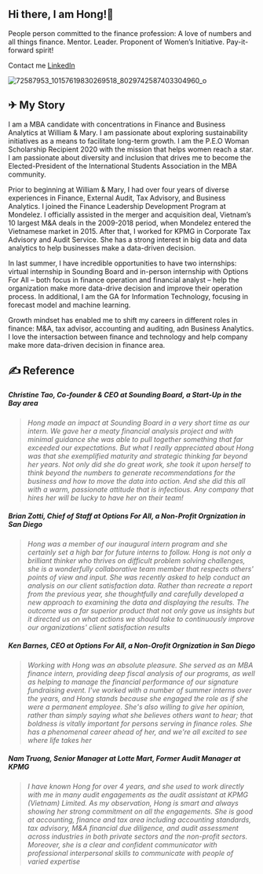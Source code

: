 ## Hi there, I am Hong!👋
People person committed to the finance profession: A love of numbers and all things finance. Mentor. Leader. Proponent of Women’s Initiative. Pay-it-forward spirit!

Contact me [LinkedIn](https://www.linkedin.com/in/hongdoan/)

![72587953_10157619830269518_8029742587403304960_o](https://user-images.githubusercontent.com/70985552/105918411-e0f02380-6001-11eb-8a12-730123a5cf1b.jpg)

## ✈ My Story
I am a MBA candidate with concentrations in Finance and Business Analytics at William & Mary. I am passionate about exploring sustainability initiatives as a means to facilitate long-term growth. I am the P.E.O Woman Scholarship Recipient 2020 with the mission that helps women reach a star. I am passionate about diversity and inclusion that drives me to become the Elected-President of the International Students Association in the MBA community.

Prior to beginning at William & Mary, I had over four years of diverse experiences in Finance, External Audit, Tax Advisory, and Business Analytics. I joined the Finance Leadership Development Program at Mondelez. I officially assisted in the merger and acquisition deal, Vietnam’s 10 largest M&A deals in the 2009-2018 period, when Mondelez entered the Vietnamese market in 2015. After that, I worked for KPMG in Corporate Tax Advisory and Audit Service. She has a strong interest in big data and data analytics to help businesses make a data-driven decision. 

In last summer, I have incredible opportunities to have two internships: virtual internship in Sounding Board and in-person internship with Options For All – both focus in finance operation and financial analyst – help the organization make more data-drive decision and improve their operation process. In additional, I am the GA for Information Technology, focusing in forecast model and machine learning.  

Growth mindset has enabled me to shift my careers in different roles in finance: M&A, tax advisor, accounting and auditing, adn Business Analytics. I love the intersaction between finance and technology and help company make more data-driven decision in finance area. 
## ✍ Reference

##### Christine Tao, Co-founder & CEO at Sounding Board, a Start-Up in the Bay area
>*Hong made an impact at Sounding Board in a very short time as our intern. We gave her a meaty financial analysis project and with minimal guidance she was able to pull together something that far exceeded our expectations. But what I really appreciated about Hong was that she exemplified maturity and strategic thinking far beyond her years. Not only did she do great work, she took it upon herself to think beyond the numbers to generate recommendations for the business and how to move the data into action. And she did this all with a warm, passionate attitude that is infectious. Any company that hires her will be lucky to have her on their team!*
##### Brian Zotti, Chief of Staff at Options For All, a Non-Profit Orgnization in San Diego
>*Hong was a member of our inaugural intern program and she certainly set a high bar for future interns to follow. Hong is not only a brilliant thinker who thrives on difficult problem solving challenges, she is a wonderfully collaborative team member that respects others' points of view and input. She was recently asked to help conduct an analysis on our client satisfaction data. Rather than recreate a report from the previous year, she thoughtfully and carefully developed a new approach to examining the data and displaying the results. The outcome was a far superior product that not only gave us insights but it directed us on what actions we should take to continuously improve our organizations' client satisfaction results*
##### Ken Barnes, CEO at Options For All, a Non-Orofit Orgnization in San Diego
>*Working with Hong was an absolute pleasure. She served as an MBA finance intern, providing deep fiscal analysis of our programs, as well as helping to manage the financial performance of our signature fundraising event. I've worked with a number of summer interns over the years, and Hong stands because she engaged the role as if she were a permanent employee. She's also willing to give her opinion, rather than simply saying what she believes others want to hear; that boldness is vitally important for persons serving in finance roles. She has a phenomenal career ahead of her, and we're all excited to see where life takes her*
##### Nam Truong, Senior Manager at Lotte Mart, Former Audit Manager at KPMG
>*I have known Hong for over 4 years, and she used to work directly with me in many audit engagements as the audit assistant at KPMG (Vietnam) Limited. As my observation, Hong is smart and always showing her strong commitment on all the engagements. She is good at accounting, finance and tax area including accounting standards, tax advisory, M&A financial due diligence, and audit assessment across industries in both private sectors and the non-profit sectors. Moreover, she is a clear and confident communicator with professional interpersonal skills to communicate with people of varied expertise*
